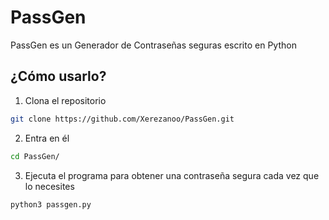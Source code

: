 # PassGen
PassGen es un Generador de Contraseñas seguras escrito en Python

## ¿Cómo usarlo?
1. Clona el repositorio
```bash
git clone https://github.com/Xerezanoo/PassGen.git
```
2. Entra en él
```bash
cd PassGen/
```
3. Ejecuta el programa para obtener una contraseña segura cada vez que lo necesites
```bash
python3 passgen.py
```
